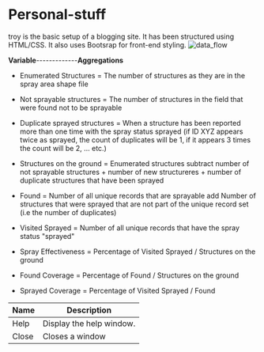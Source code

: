 # Personal-stuff

  
troy is the basic setup of a blogging site. It has been structured using HTML/CSS.  It also uses Bootsrap for front-end styling.
![data_flow](https://user-images.githubusercontent.com/11174326/49939360-b3ad8d80-feed-11e8-9eba-99b1d44e7a4b.png)

**Variable**-------------**Aggregations**
* Enumerated Structures        =  The number of structures as they are in the spray area shape file
* Not sprayable structures     =  The number of structures in the field that were found not to be sprayable
* Duplicate sprayed structures =  When a structure has been reported more than one time with the spray status sprayed (if ID                                     XYZ appears twice as sprayed, the count of duplicates will be 1, if it appears 3 times the                                     count will be 2, ... etc.)
* Structures on the ground     =  Enumerated structures subtract number of not sprayable structures + number of new                                               structureres + number of duplicate structures that have been sprayed
                                
* Found                        =  Number of all unique records that are sprayable add Number of structures that were sprayed                                     that are not part of the unique record set (i.e the number of duplicates)
                                
* Visited Sprayed              =  Number of all unique records that have the spray status "sprayed"
* Spray Effectiveness          =  Percentage of  Visited Sprayed / Structures on the ground
* Found Coverage               =  Percentage of Found / Structures on the ground
* Sprayed Coverage             =  Percentage of Visited Sprayed / Found

| Name | Description          |
| ------------- | ----------- |
| Help      | Display the help window.|
| Close     | Closes a window     |

